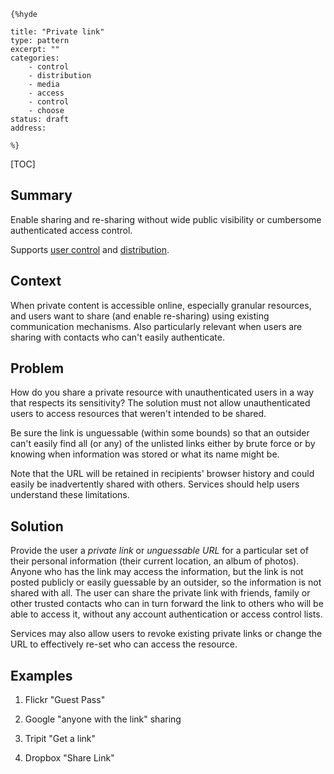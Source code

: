     {%hyde

    title: "Private link"
    type: pattern
    excerpt: ""
    categories: 
        - control
        - distribution
        - media
        - access
        - control
        - choose
    status: draft
    address: 

    %}

[TOC]

<!--### [Also Known As]-->
<!-- All other names the pattern is known by.-->



## Summary
<!-- One short paragraph summarising the pattern.-->



<!--intent-->
Enable sharing and re-sharing without wide public visibility or cumbersome authenticated access control.

Supports [user control](User-control) and [distribution](Distribution).

## Context
<!-- The situations in which the pattern may apply.-->

When private content is accessible online, especially granular resources, and users want to share (and enable re-sharing) using existing communication mechanisms. Also particularly relevant when users are sharing with contacts who can't easily authenticate.

## Problem
<!-- The problem a pattern addresses, including a list of forces describing why a problem might be difficult to solve.-->

How do you share a private resource with unauthenticated users in a way that respects its sensitivity?
The solution must not allow unauthenticated users to access resources that weren't intended to be shared. 

<!--forces/concerns-->
Be sure the link is unguessable (within some bounds) so that an outsider can't easily find all (or any) of the unlisted links either by brute force or by knowing when information was stored or what its name might be.

Note that the URL will be retained in recipients' browser history and could easily be inadvertently shared with others. Services should help users understand these limitations.

## Solution
<!-- A concise description of how the pattern addresses the problem.-->

Provide the user a _private link_ or _unguessable URL_ for a particular set of their personal information (their current location, an album of photos). Anyone who has the link may access the information, but the link is not posted publicly or easily guessable by an outsider, so the information is not shared with all. The user can share the private link with friends, family or other trusted contacts who can in turn forward the link to others who will be able to access it, without any account authentication or access control lists.

Services may also allow users to revoke existing private links or change the URL to effectively re-set who can access the resource.

<!--### [Structure]-->
<!--A detailed specification of the structural aspects of the pattern. A class diagram if applicable.-->



<!--### [Implementation]-->
<!--Guidelines for implementing the pattern; code fragments; suggested PETS; policy fragments.-->



<!--## Consequences-->
<!--The advantages (benefits) and disadvantages (liabilities) of applying the pattern.-->



<!--### [Constraints]-->
<!-- limitations as a consequence of applying the pattern.-->



## Examples
<!--Motivational example to see how the pattern is applied.-->

1. Flickr "Guest Pass"

2. Google "anyone with the link" sharing

3. Tripit "Get a link"

4. Dropbox "Share Link"

<!--### [Known Uses]-->
<!-- Pointers to various applications of the pattern.-->



<!--## See Also-->
<!-- Any pointers to relevant information, not contained in the subfields below.-->



<!--### [Related Patterns]-->
<!-- Supporting and conflicting patterns-->



<!--### [Sources]-->
<!-- References to the original source of the pattern.-->



<!--## General Comments-->
<!-- Separate discussion on the pattern.-->



<!--## Tags-->
<!-- User definable descriptors for additional correlation.-->


